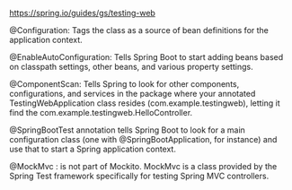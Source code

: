 https://spring.io/guides/gs/testing-web

@Configuration: Tags the class as a source of bean definitions for the application context.

@EnableAutoConfiguration: Tells Spring Boot to start adding beans based on classpath settings, other beans, and various property settings.

@ComponentScan: Tells Spring to look for other components, configurations, and services in the package where your annotated TestingWebApplication class resides (com.example.testingweb), letting it find the com.example.testingweb.HelloController.

@SpringBootTest annotation tells Spring Boot to look for a main configuration class (one with @SpringBootApplication, for instance) and use that to start a Spring application context.


@MockMvc : is not part of Mockito. MockMvc is a class provided by the Spring Test framework specifically for testing Spring MVC controllers.

